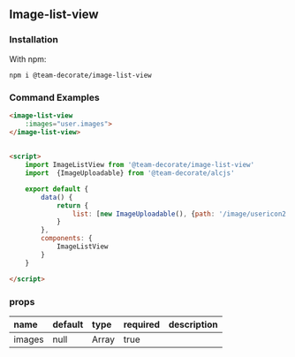 
## Image-list-view

### Installation

With npm:

    npm i @team-decorate/image-list-view
    
### Command Examples

```html
<image-list-view
    :images="user.images">
</image-list-view>
      
      
<script>
    import ImageListView from '@team-decorate/image-list-view'
    import  {ImageUploadable} from '@team-decorate/alcjs'

    export default {
        data() {
            return {
                list: [new ImageUploadable(), {path: '/image/usericon2.jpg'}],
            }
        },
        components: {
            ImageListView
        }
    }

</script>

``` 

### props

|name|default|type|required|description|
|:---|:---|:---|:---|:---|
|images|null|Array|true||




